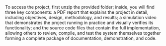 To access the project, first unzip the provided folder; inside, you will find three key components: a PDF report that explains the project in detail, including objectives, design, methodology, and results; a simulation video that demonstrates the project running in practice and visually verifies its functionality; and the source code files that contain the full implementation, allowing others to review, compile, and test the system themselves together forming a complete package of documentation, demonstration, and code.
